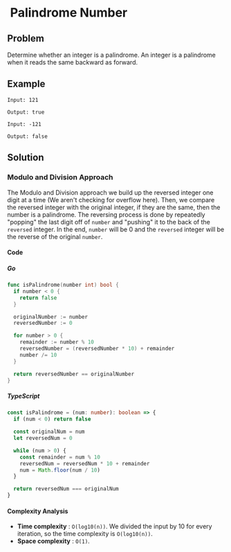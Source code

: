 #  Palindrome Number

## Problem

Determine whether an integer is a palindrome. An integer is a palindrome when it reads the same backward as forward.

## Example

```text
Input: 121

Output: true
```

```text
Input: -121

Output: false
```

## Solution

### Modulo and Division Approach

The Modulo and Division approach we build up the reversed integer one digit at a time (We aren't checking for overflow here). Then, we compare the reversed integer with the original integer, if they are the same, then the number is a palindrome.
The reversing process is done by repeatedly "popping" the last digit off of `number` and "pushing" it to the back of the `reversed` integer. In the end, `number` will be 0 and the `reversed` integer will be the reverse of the original `number`.

#### Code

##### Go

```go
func isPalindrome(number int) bool {
  if number < 0 {
    return false
  }

  originalNumber := number
  reversedNumber := 0

  for number > 0 {
    remainder := number % 10
    reversedNumber = (reversedNumber * 10) + remainder
    number /= 10
  }

  return reversedNumber == originalNumber
}
```

##### TypeScript

```typescript
const isPalindrome = (num: number): boolean => {
  if (num < 0) return false

  const originalNum = num
  let reversedNum = 0

  while (num > 0) {
    const remainder = num % 10
    reversedNum = reversedNum * 10 + remainder
    num = Math.floor(num / 10)
  }

  return reversedNum === originalNum
}
```

#### Complexity Analysis

- **Time complexity** : `O(log10(n))`. We divided the input by 10 for every iteration, so the time complexity is `O(log10(n))`.
- **Space complexity** : `O(1)`.
